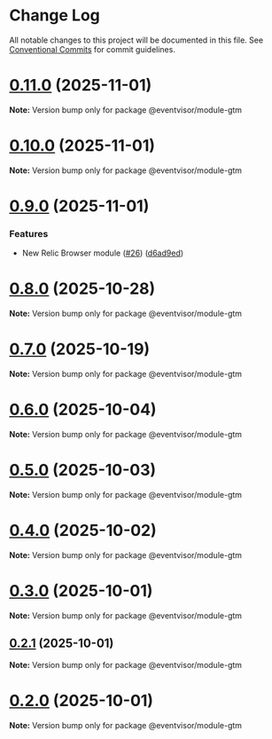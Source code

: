 # Change Log

All notable changes to this project will be documented in this file.
See [Conventional Commits](https://conventionalcommits.org) for commit guidelines.

# [0.11.0](https://github.com/eventvisor/eventvisor/compare/v0.10.0...v0.11.0) (2025-11-01)

**Note:** Version bump only for package @eventvisor/module-gtm





# [0.10.0](https://github.com/eventvisor/eventvisor/compare/v0.9.0...v0.10.0) (2025-11-01)

**Note:** Version bump only for package @eventvisor/module-gtm





# [0.9.0](https://github.com/eventvisor/eventvisor/compare/v0.8.0...v0.9.0) (2025-11-01)


### Features

* New Relic Browser module ([#26](https://github.com/eventvisor/eventvisor/issues/26)) ([d6ad9ed](https://github.com/eventvisor/eventvisor/commit/d6ad9edd4fd895f48070fffad4ac3f8967671229))





# [0.8.0](https://github.com/eventvisor/eventvisor/compare/v0.7.0...v0.8.0) (2025-10-28)

**Note:** Version bump only for package @eventvisor/module-gtm





# [0.7.0](https://github.com/eventvisor/eventvisor/compare/v0.6.0...v0.7.0) (2025-10-19)

**Note:** Version bump only for package @eventvisor/module-gtm





# [0.6.0](https://github.com/eventvisor/eventvisor/compare/v0.5.0...v0.6.0) (2025-10-04)

**Note:** Version bump only for package @eventvisor/module-gtm





# [0.5.0](https://github.com/eventvisor/eventvisor/compare/v0.4.0...v0.5.0) (2025-10-03)

**Note:** Version bump only for package @eventvisor/module-gtm





# [0.4.0](https://github.com/eventvisor/eventvisor/compare/v0.3.0...v0.4.0) (2025-10-02)

**Note:** Version bump only for package @eventvisor/module-gtm





# [0.3.0](https://github.com/eventvisor/eventvisor/compare/v0.2.1...v0.3.0) (2025-10-01)

**Note:** Version bump only for package @eventvisor/module-gtm





## [0.2.1](https://github.com/eventvisor/eventvisor/compare/v0.2.0...v0.2.1) (2025-10-01)

**Note:** Version bump only for package @eventvisor/module-gtm





# [0.2.0](https://github.com/eventvisor/eventvisor/compare/v0.1.0...v0.2.0) (2025-10-01)

**Note:** Version bump only for package @eventvisor/module-gtm
